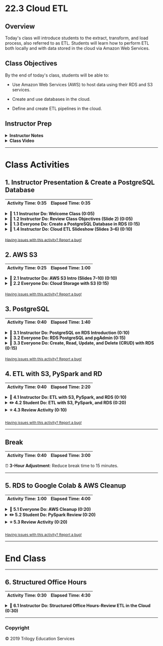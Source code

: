 # 22.3 Cloud ETL

## Overview

Today's class will introduce students to the extract, transform, and load process, also referred to as ETL. Students will learn how to perform ETL both locally and with data stored in the cloud via Amazon Web Services.

## Class Objectives
By the end of today's class, students will be able to:

* Use Amazon Web Services (AWS) to host data using their RDS and S3 services.

* Create and use databases in the cloud.

* Define and create ETL pipelines in the cloud.

## Instructor Prep

<details>
  <summary><strong>Instructor Notes</summary></strong>

* You may find that this lesson falls on a weekday due to a holiday shifting the course schedule. In this case, we have provided notes within the LP that will allow you to **easily adjust the length of the lesson to fit into a weekday class**.

  * Be on the lookout for a ⏰**3-Hour Adjustment** note at the top of activities in this Lesson Plan. If this class is being taught on a weekday, please utilize the directions found in the note. Keep in mind that breaks will be reduced from 40 minutes to the typical 15 minutes for a weekday class as well.

  * Shortening these activities could potentially limit the students' ability to finish them, so please remind them to utilize office hours to clear up any questions they may have.

* **Important!** Sends out the disclaimer for [AWS Free Tier](Activities/00-AWS_Free_Tier/AWS-Free-Tier.pdf) services prior to class. Take some time at the beginning of class to explain that while we are only using free tier services in class, students should review this documentation in order to avoid accidentally incurring charges. **Note**: If the free trial for your personal AWS account has expired, it may be best to create a new account that has access to all free tier options.

* Today's class should be a fun one. Students will put together many different technologies covered so far and learn how they can interact with cloud services.

* There are a few activities that require setup. Have the class follow along and ask questions as you go.

* The students will need to the pgAdmin 4 UI to interact with Postgres database they create in AWS. Be sure everyone has downloaded and installed from [pgAdmin download](https://www.pgadmin.org/download/). **Note** a local psql server is NOT needed.

* Today's class introduces students to ETL with cloud storage. ETL is a critical job skill for data engineers, and students will get a taste of how to manually perform ETL using Python and Amazon Web Services (AWS). Note that this unit focuses on manual ETL with Python and AWS Free Tier, but the concepts can be applied to automated processes and processing pipelines.

* AWS Free Tier is available for 12 months after signing up. This will include free RDS storage up to 25 GB, 750 hours of operational RDS a month (over 31 days), 5 GB of S3 storage, and much more. Visit [https://aws.amazon.com/free/](https://aws.amazon.com/free/) for a more detailed breakdown.

* Please reference our [Student FAQ](../../../05-Instructor-Resources/README.md#unit-22-big-data) for answers to questions frequently asked by students of this program. If you have any recommendations for additional questions, feel free to log an issue or a pull request with your desired additions.

* Have your TAs keep track of the time with the [Time Tracker](TimeTracker.xlsx).

* Lastly, as a reminder these slideshows are for instructor use only - when distributing slides to students, please first export the slides to a PDF file. You may then send out the PDF file.

</details>

<details>
  <summary><strong>Class Video</strong></summary>

View an example class lecture here: [Class Video](https://codingbootcamp.hosted.panopto.com/Panopto/Pages/Viewer.aspx?id=82d67391-968a-46db-9bf3-aa46001e81db). (Note that this video may not reflect the latest lesson plan.)

</details>

- - -
# Class Activities

## 1. Instructor Presentation & Create a PostgreSQL Database

| Activity Time:       0:35 |  Elapsed Time:      0:35  |
|---------------------------|---------------------------|

<details>
  <summary><strong> 📣 1.1 Instructor Do: Welcome Class (0:05) </strong></summary>

* Welcome the class and explain that today's lesson will cover the data pipeline process of ETL, working strictly with cloud services.

</details>

<details>
  <summary><strong> 📣 1.2 Instructor Do: Review Class Objectives (Slide 2) (0:05) </strong></summary>

* Open the [slideshow](https://docs.google.com/presentation/d/16LqVD9Dgh1YpXMEw_ZwvlML3vqPleH_d4PXQgCW4Z0c/edit?usp=sharing).

* Take a moment to review the objectives for today's class with students. (Slide 2)

</details>

<details>
  <summary><strong> 🎉 1.3 Everyone Do: Create a PostgreSQL Database in RDS (0:15)</strong></summary>

* **Files:**

  * [AWS Free Tier](Activities/00-AWS_Free_Tier/AWS-Free-Tier.pdf)

  * [AWS_RDS_guide.pdf](Supplemental/AWS_RDS_guide.pdf)

* **Important!** Send out the disclaimer for [AWS Free Tier](Activities/00-AWS_Free_Tier/AWS-Free-Tier.pdf) services prior to class. Take some time at the beginning of class to explain that while we are only using free tier services in class, students should review this documentation in order to avoid accidentally incurring charges. **Note**: If the free trial for your personal AWS account has expired, it may be best to create a new account that has access to all free tier options.

* Students can follow this activity along with a PDF guide. Send it out: [AWS_RDS_guide.pdf](Supplemental/AWS_RDS_guide.pdf)

* Send out the following link to [AWS Free Tier](https://aws.amazon.com/free/) and ask students to create a Free Tier account.

* Explain to students that today's class will utilize Amazon Web Services. Everything used in class will be available under Amazon's Free Tier program, but students should be careful not to choose any options that have a cost associated with it. Students should also delete their RDS databases after class so that no further costs are incurred. We will cover the steps for deleting RDS databases at the end of class.

* Log in to the AWS Management Console and navigate to the **RDS** section under **Database**.

  ![rds_console](Images/rds_console.png)

* Click **Create database** from the **Create database** section to the right. This button will take you to the **Engine options** page, which brings up a menu of different relational databases. **Note** AWS may have a different screen than the one pictured below. If this is the first time using the service, the orange **Create database** will still be on the right.

  ![create_db_button](Images/create_db_button.png)

  **Note**: There may be an option to create a database with Amazon Aurora, which is a paid database. We will not be using this in today's lesson.

* Check the box next to **Only enable options eligible for RDS Free Usage Tier** at the bottom of the menu.

* Select **PostgreSQL**.

  ![postgres_select](Images/postgres_select.png)

* Under **Templates** select **Free Tier**.

  ![Free Tier](Images/free_tier.png)

* Fill out the fields under Settings. Use **myPostgresDB** as the database instance identifier and **root** as the master username.

  **Note**: While the database instance identifier and master username can be anything, we recommend sticking to these settings in this case for consistency.

* Uncheck the **Auto generate password** box. Enter a password and be sure to record it somewhere. The other settings will be accessible in the future, but the password will not.

  ![db settings](Images/db_settings.png)

* Under **Connectivity** click the down arrow next to **Additional connectivity configuration**. Select **Yes** under the **Public accessibility** option. Explain that this does not mean anyone can access the database, as a password is still required, but it allows connections from outside sources like pgAdmin.

  ![public accessible](Images/public_accessible.png)

* Under **Additional configuration**, click the down arrow and make the database name **my_data_class_db**. (Use this name for the sake of consistency. In the future, any name can be used.) Keep the default settings in the other fields.

  ![database_options](Images/database_options.png)

* Uncheck the boxes for **Enable automatic backups**, **Enable performance insights**, and **Enable auto minor version upgrade**.

  ![additional options](Images/additional_options.png)

* Leave everything else as is and be sure to mention to students the **Estimated monthly costs** at the end. Send out the link to [AWS Free Tier Link](https://aws.amazon.com/rds/free/) and explain:

  * Free tier was selected so these costs will not occur.

  * We will clean up the database at the end of class to make sure nothing is left running.

* Click **Create Database** followed by **View DB Instance details** to navigate to the instance console page. The database creation on AWS's end will take anywhere from 10 to 15 minutes.

</details>

<details>
  <summary><strong> 📣 1.4 Instructor Do: Cloud ETL Slideshow (Slides 3–6) (0:10)</strong></summary>

* Go through the slideshow and explain the following:

  * The data is stored in AWS S3 buckets. A cloud connection is made to a Colab notebook, and the data is extracted into a PySpark DataFrame. (Slide 4)

  * Using the cloud notebook Colab, PySpark is used to transform the DataFrame. (Slide 5)

  * Once the transformations are complete, Colab will create a connection to an RDS instance and load in the data. (Slide 6)

  </details>


<sub>[Having issues with this activity? Report a bug!](https://bit.ly/2VcrPYr)</sub>


## 2. AWS S3

| Activity Time:       0:25 |  Elapsed Time:      1:00  |
|---------------------------|---------------------------|

<details>
  <summary><strong> 📣 2.1 Instructor Do: AWS S3 Intro (Slides 7–10) (0:10) </strong></summary>

* Go through the slideshow and explain the following:

  * Simple Storage Service, or S3, is Amazon's cloud file storage service that uses key-value pairs. Files are stored on multiple servers and have a high rate of availability. (Slide 8)

  * S3 uses *buckets* to store files, which are similar to computer folders or directories. Buckets can contain additional folders and files. Each bucket must have a unique name. (Slide 9)

  * S3 has fine-grained control over files, such as read and write permissions. Buckets can assign individual access or total public access. (Slide 10)

</details>

<details>
  <summary><strong> 🎉 2.2 Everyone Do: Cloud Storage with S3 (0:15) </strong></summary>

* **Files:**

  * [dog.png](Activities/01-Evr_S3/Resources/dog.png)

  * [S3_guide.pdf](Supplemental/S3_guide.pdf)

* Send out the PDF guide for students.

* Explain the following points:

  * AWS's S3 is a cloud-based file storage service.

  * Files are stored on multiple servers, providing redundancy for data.

  * Amazon guarantees an uptime, or availability, of over 99.99% for S3 files.

  * On S3, files are organized by buckets.

  * The S3 bucket structure is somewhat similar to a GitHub repository, which also holds files and folders.

  * Each S3 bucket must have a URL that is unique across AWS.

  * An S3 bucket can contain files, but it cannot contain another bucket.

  * In this case, the region precedes `amazonaws.com`, followed by the bucket name and the filename.

    ![Images/s300.png](Images/s300.png)

  * S3 provides a high level of control over the files. At both the bucket and file levels, it is possible to control read and write access to different individuals and organizations.

* Tell students to follow along for the rest of the activity.

  * Go to console.aws.amazon.com and select S3 under Storage.

    ![s3 console](Images/s3_console.png)

  * Click **Create bucket**.

    ![click create](Images/create_bucket.png)

  * Create a bucket name and choose the region.

  * **Note:** The bucket name must be unique across all existing bucket names in Amazon S3. Buckets cannot be renamed or created inside of another bucket.

  * Leave the region as the default `US East (N. Virginia)`. Changing the region will change the object Url used in all examples today.

    ![Images/s301.png](Images/s301.png)

  * Most of the options on the **Configure Options** tab can be left as the default values.

  * Tags are user-defined key-value pairs of information that can help keep track of buckets.

  * Click **Next**.

    ![Images/s302.png](Images/s302.png)

  * The **Set Permissions** page is where we grant others permission to access buckets.

    * A number of [security breaches](https://securityboulevard.com/2018/01/leaky-buckets-10-worst-amazon-s3-breaches/) were caused by unsecured S3 buckets.
    * Public access is denied by default.

  * Leave the boxes checked and click **Next**.

    ![Images/s303.png](Images/s303.png)

  * The **Review** page is a summary of the bucket configurations. Click **Create bucket**. The bucket name now appears in the S3 console.

    ![Images/s304.png](Images/s304.png)

    ![Images/s305.png](Images/s305.png)

  * Explain that we'll now upload a file to the newly created bucket. Click the bucket name and then click **Upload**.

  * A file can be dragged to the screen. Demonstrate by uploading [dog.png](Activities/01-Evr_S3/Resources/dog.png) into the S3 bucket.

  * Click **Upload**.

    ![Images/s315.png](Images/s315.png)

    ![Images/s316.png](Images/s316.png)

  * Click the filename.

    ![Images/s317.png](Images/s317.png)

  * Explain why clicking the link leads to an error message.

    ![Images/s308.png](Images/s308.png)

    ![Images/s309.png](Images/s309.png)

  * By default, the permission for the file denies access to everyone, so it needs to be changed.

  * Navigate back to the dashboard by clicking **Amazon S3** on the top left.

    ![Images/s3_dashboard](Images/s3_dashboard.png)

  * Check the box next to your bucket and click **Edit public access settings**.

    ![Images/edit_public.png](Images/edit_public.png)

  * Make sure all boxes are unchecked on the next screen. Even though these were checked in the initial setup, they will not be now.

    ![Images/bucket_public.png](Images/bucket_policy.png)

  * Click **Save**. Then type **confirm** and click **Confirm**.

    ![Images/confirm_policy.png](Images/confirm_policy.png)

  * Next, navigate back into your bucket and check the box next to the image. Click the **Actions** box on the top and select **Make public**.

    ![Images/bucket_public.png](Images/bucket_public.png)

  * Now the image will be displayed when you click on the link.

* Tell students that they can explore various settings at the bucket level and the file level. Use the tabs at the bucket level to illustrate the available settings, such as tags:

  ![Images/s306.png](Images/s306.png)

* **Note:** Students can remove public access anytime by repeating the steps above and checking all the boxes in **Edit public access settings**.

</details>


<sub>[Having issues with this activity? Report a bug!](https://bit.ly/39Uf1eT)</sub>


## 3. PostgreSQL

| Activity Time:       0:40 |  Elapsed Time:      1:40  |
|---------------------------|---------------------------|

<details>
  <summary><strong> 📣 3.1 Instructor Do: PostgreSQL on RDS Introduction (0:10)</strong></summary>

* First make sure that everyone has a database to use. Database creation was initiated at the beginning of class. Students whose databases are not yet running should follow along with a partner until their database is available.

* Explain the following about the new RDS database:

  * RDS stands for Relational Database Service. This is what Amazon uses to host a variety of relational databases in the cloud.

  * These databases can have different dialects, such as MySQL, PostgreSQL, and Amazon's own Aurora database.

  * The database that was created at the beginning of class uses PostgreSQL.

* Navigate to the DB instance in the console created earlier. There will be a lot of information available, but we'll use only a few points of interest. Go over the console page, explaining these key points:

  * The **Summary** section shows the kind of database the instance is and whether it is available.

    ![db summary](Images/db_summary.png)

  * The database metrics can largely be ignored for now.

  * The **Connectivity** tab lists the endpoint, port, and security groups associated with the instance. The endpoint will be used to connect to the database.

    ![db connection](Images/db_connection.png)

  * The rest of the tabs contain more information about the instance, such as backups and logs, but students will not need to be concerned with this for class.

  </details>

<details>
  <summary><strong> 🎉 3.2 Everyone Do: RDS PostgreSQL and pgAdmin (0:15)</strong></summary>

* **File:**

  * [RDS_pgAdmin_guide.pdf](Supplemental/RDS_pgAdmin_guide.pdf)

* Sends out the PDF guide, which students can use to follow along.

* Make sure everyone has the pgAdmin 4 UI installed. Direct students who do not have it installed to the [pgAdmin download page](https://www.pgadmin.org/download/) to download the appropriate version for their operating system.

* Open up the pgAdmin UI. Explain the following to students:

  * pgAdmin can connect to a cloud-based database, such as AWS, as well as local databases.

  * pgAdmin offers a visual interface for managing data.

* Log in to the AWS console and navigate to **RDS** under **Database**.

  ![RDS console](Images/rds_console.png)

* Navigate to **Instances** in the **Resources** section to the right.

  ![instance_menu.png](Images/instance_menu.png)

* Go to the database created earlier, `mypostgresdb`.

* Navigate to the **Security Group** rules section on the right and explain the following:

  * These security groups tell the RDS instance what traffic is allowed into and out of the database.

  * The security settings can range from restrictive to open.

  * In this activity, the database will be open to all traffic; however, this is not recommended for production code.

* Click the security group for type **CIDR/IP - Inbound**.

  ![security_inbound](Images/security_indbound.png)

* This will navigate to a new page. Follow these steps to give the database access to all inbound traffic:

  * From the management console, navigate to the Inbound tab on the bottom part of the screen, and then click **Edit**. This will bring up a menu to set rules for the security group.

    ![inbound_edit](Images/inbound_edit.png)

  * Change the Source to **Anywhere** and click **Save**. The RDS instance will now accept a connection from anywhere. This isn't completely open to the world because the endpoint, username, and password are still needed to connect.

      ![ip_source](Images/ip_source.png)

* Navigate back to the instance console and have the class find the endpoint, which is found in the **Connectivity** tab.

  ![db connection](Images/db_connection.png))

* Open up pgAdmin, right-click on **Servers**, and then go to **Create - Server**. Then walk through the following steps to create a connection to the AWS RDS instance:

  * Under the **General** tab, enter the server name as **my_aws_postgres_rds**.

    ![server name](Images/general_tab.png)

  * Under the **Connection** tab, do the following:

    * Enter the Endpoint in the **Hostname/address** field. This is unique to the instance.

    * Enter 'postgres' in the **Maintenance database** field. This is the default for all postgres RDS instances.

    * Enter the Username in the **Username** field, which is `root` in this case.

    * Enter the password that was created for your RDS instance.

    * Check the box next to **Save Password**.

  * Click **Save**. If all information is entered correctly, this will set up the connection and not return an error.

    ![connection tab](Images/connection_tab.png).

* Have the TAs verify that every student has a working connection in pgAdmin. Since the class should be using the same username and DB name, the biggest issue could be passwords.

</details>

<details>
  <summary><strong> 🎉 3.3 Everyone Do: Create, Read, Update, and Delete (CRUD) with RDS (0:15)</summary></strong>

* Open up pgAdmin and send out [schema.sql](Activities/02-Evr_RDS_CRUD/Solved/schema.sql). Before running the code, explain the following:

  * The four basic functions of persistent data storage are created, read, update, and delete (CRUD).

  * This schema consists of the first part of CRUD, create.

  * The schema will create the tables. The insertion creates the data.

  * A foreign key is used in the `patients` table to reference the `doctor` table.

* Create a new database named `medical`, open a query tool, and then run the schema. This creates two tables and uploads the data.

* Sends out and open [query.sql](Activities/02-Evr_RDS_CRUD/Solved/query.sql). Run through the queries one at a time, explaining the following points:

  * The read functions of a database are run with `SELECT` statements.

  * An error will occur after running the first `INSERT`. This is because the `doctor_id` key 22 does not exist in the `doctor` table.

  * The second `INSERT` statement will run because the foreign key is located in the `doctor` table.

  * The update functions are run with `UPDATE`.

  * The delete functions are run with `DELETE`.

</details>

<sub>[Having issues with this activity? Report a bug!](https://bit.ly/39OxmK8)</sub>

## 4. ETL with S3, PySpark and RD

| Activity Time:       0:40 |  Elapsed Time:      2:20  |
|---------------------------|---------------------------|

<details>
  <summary><strong> 📣 4.1 Instructor Do: ETL with S3, PySpark, and RDS (0:10)</summary></strong>

* Before navigating to AWS open up pgAdmin and navigate to the AWS connection on the left hand side and create a database called `my_data_class_db` within our RDS instance.

* Open the AWS console and navigate to S3 under **Storage**.

* Create a bucket and upload [user_data.csv](Activities/03-Ins_ETL_S3_RDS/Resources/user_data.csv) and [user_payment.csv](Activities/03-Ins_ETL_S3_RDS/Resources/user_data.csv), making sure they are made public.

* Return to pgAdmin and run [schema.sql](Activities/03-Ins_ETL_S3_RDS/Solved/schema.sql) in `my_data_class_db` RDS database. Review the schema and explain the following:

  * The schema defines three unique tables.

  * Each table is normalized and represents, or models, different data.

  * This schema is only being used to create and simulate a production database.

  * The ETL process will need to `extract` the necessary data from the CSVs, `transform` it, and then `load` the data into these tables.

* Open [etl_s3_rds](Activities/03-Ins_ETL_S3_RDS/Solved/ins_etl_s3_rds.ipynb) in Colab. Update `<bucket name>` with the name of your bucket just created. **Note:** some buckets will add the location to Object URL, such as `https://s3.us-east-2.amazonaws.com/<bucket name>/user_data.csv`. If an error is returned, grab the object URL from the file and use that instead. Go through the code, explaining the following:

  * Colab needs to install a postgres driver in order for the notebook to load our end result in an RDS. Then it will store the driver into the Spark application.

  ```python
    !wget https://jdbc.postgresql.org/download/postgresql-42.2.9.jar

    from pyspark.sql import SparkSession
    spark = SparkSession.builder.appName("CloudETL").config("spark.driver.extraClassPath","/content/postgresql-42.2.9.jar").getOrCreate()
  ```

  * The Colab notebook reads in the file from S3 and stores it into a PySpark DataFrame. The   argument `inferSchema` will assign the correct data types; otherwise, everything will be returned as a string.

    ```python
    from pyspark import SparkFiles
    # Load in user_data.csv from S3 into a DataFrame
    url = "https://<bucket name>.s3.amazonaws.com/user_data.csv"
    spark.sparkContext.addFile(url)

    user_data_df = spark.read.option('header', 'true').csv(SparkFiles.get("user_data.csv"), inferSchema=True, sep=',')
    user_data_df.show(10)
    ```

* Pulling this file from S3 is part of the `extract` process of ETL.

* The PySpark DataFrame will be used to help `transform` the data.

* The next step is to merge the two DataFrames before beginning the cleanup process.

* In this case, part of the `transform` step in the ETL process is to clean the data and remove duplicate or incomplete entries. This can be accomplished with `dropna()` in Pandas.

* The next step creates three new DataFrames that store the information needed to populate the existing tables in the production database. The DataFrame columns should match the table column names.

* Refer back to the schema for the three tables that were created earlier: `active_user`, `billing_info`, and `payment_info`.

* To push the DataFrames up to the database, the mode is set to `append`, the URL is set, and a configuration with the database details is stored into a dictionary.

* PySpark then uses the configuration dictionary to connect to RDS and writes the DataFrame contents to the database.

  ```python
  # Append DataFrame to active_user table in RDS
  mode = "append"
  jdbc_url="jdbc:postgresql://<endpoint>:5432/my_data_class_db"
  config = {"user":"root", "password": "<password>", "driver":"org.postgresql.Driver"}
  clean_user_df.write.jdbc(url=jdbc_url, table='active_user', mode=mode, properties=config)
  ```

* The queries in [query.sql](Activities/03-Ins_ETL_S3_RDS/Solved/query.sql) can be used with pgAdmin to check that data has successfully loaded to their tables.

</details>

<details>
  <summary><strong> ✏️ 4.2 Student Do: ETL with S3, PySpark, and RDS (0:20)</summary></strong>

* **⏰ 3-Hour Adjustment**: Reduce activity time to 15 minutes.

* **Files:**

  * [employee.csv](Activities/04-Stu_ETL_S3_Colab/Resources/employee.csv)

  * [stu_etl_s3_rds.json](Activities/04-Stu_ETL_S3_Colab/Unsolved/stu_etl_s3_rds.ipynb)

* **Instructions:**

  * [README.md](Activities/04-Stu_ETL_S3_Colab/README.md)

  </details>

<details>
  <summary><strong> ⭐ 4.3 Review Activity (0:10)</summary></strong>

* **Files:**

  * [stu_etl_s3_rds.json](Activities/04-Stu_ETL_S3_Colab/Solved/stu_etl_s3_rds.ipynb)

  * [query.sql](Activities/04-Stu_ETL_S3_Colab/Solved/query.sql)

  * [schema.sql](Activities/04-Stu_ETL_S3_Colab/Resources/schema.sql)

* Before walking through the code, emphasize that students are already familiar with most of the processes used in the activity. The new ETL process involves extracting data from S3, transforming the data with PySpark, and loading the data into RDS.

* Explain to students that the first requirement of the activity is to upload the CSV file to S3.

    ![Images/etl01.png](Images/etl01.png)

  * Students should already have an existing bucket, but they are free to create a new one.

  * If a student asks why we're uploading and downloading the same file, respond that we're assuming the data is already stored in the cloud.

  * The AWS resources used fall well below the free tier threshold. However, as a safety measure, it is best to clean up resources by deleting them after use. AWS does not cap resource usage and will auto-scale if needed. If usage ever goes beyond the free tier, you will be charged for those resources.

* In Colab upload the unsolved Jupyter Notebook file:

  ![Images/colab00.png](Images/colab00.png)

* The first two Colab cells install Spark and start a Spark Session..

* Explain that the next cell reads in the data source from S3:

  ![Images/colab02.png](Images/colab02.png)

  * You will have to replace the bucket name.

  * The `timestampFormat` argument reads in the date columns in the CSV, which are originally in string format, and formats them as `timestamp` columns in the Spark DataFrame.

* Preview the first 10 rows of the DataFrame:

  ![Images/colab03.png](Images/colab03.png)

  * The `DOB`, `Hire Date`, and `Modified` columns are formatted as timestamps.

  * The reformatting will enable inserting this data into the SQL database with the proper data types.

* Open the [SQL schema](Activities/04-Stu_ETL_S3_Colab/Resources/schema.sql):

  ```sql
  CREATE TABLE employee_personal_info (
      employee_id INT PRIMARY KEY NOT NULL,
      email TEXT,
      gender TEXT,
      hire_date DATE,
      dob DATE
  );

  CREATE TABLE employee_password (
      employee_id INT PRIMARY KEY NOT NULL,
      password TEXT
  );
  ```

* Contrast the desired data output of the SQL table schema with the current input seen in the DataFrames.

  * The DataFrames have multiple unnecessary columns.

  * The column names in the SQL tables are lowercase.

* Pause for a moment to go over the steps that might be taken with Spark to achieve our goal.

  * Clean the data by deleting unnecessary columns.

  * Clean the data by deleting rows that contain incomplete or duplicate data.

  * Rename the DataFrame columns to match those in the SQL tables.

  * Create new DataFrames with rows that will be inserted in the two SQL tables.

  * Load the DataFrames into the SQL database.

* In the next steps, use the `dropna()` and `dropDuplicates()` methods to drop rows containing junk data:

  ![Images/colab04.png](Images/colab04.png)

* Open pgAdmin and explain that the table schema are loaded into RDS. The actual rows of data from the DataFrames will be loaded into these tables on RDS.

  ![Images/etl05.png](Images/etl05.png)

* Examine the DataFrame schema to match the columns with those necessary in the SQL tables.

  ![Images/colab06.png](Images/colab06.png)

  * As discussed above, `DOB` and `Hire Date` columns are in the `timestamp` data type in the DataFrame and will become a `date` data type in SQL.

  * Students should replace `<insert password>` and `<insert aws endpoint>` with their account information.

* Explain that the columns that will be exported into SQL are renamed in lowercase letters. Also, following convention, spaces are replaced with underscores.

  ![Images/colab07.png](Images/colab07.png)

* Explain that a new DataFrame called `employee_personal_info` is created with the columns needed for its SQL counterpart.

  ![Images/colab08.png](Images/colab08.png)

* Explain that this cell sets the configuration for the postgres database.

  ![Images/colab09.png](Images/colab09.png)

  * The endpoint and password will need to be inserted here.

  * Since the schema for the SQL table `employee_personal_info` was already created in Postgres, the `mode` here is `append` rather than `overwrite`.

* Explain that this cell inserts the data from the DataFrame into a SQL table.

  ![Images/colab10.png](Images/colab10.png)

* Verify that the table has been populated in pgAdmin with a query:

  ![Images/etl07.png](Images/etl07.png)

* Repeat the above steps for the `employee_password` DataFrame and table.

  * First select the columns.

  ![Images/colab11.png](Images/colab11.png)

  * Write to the database.

  ![Images/colab12.png](Images/colab12.png)

* A new DataFrame is created and loaded into RDS.

</details>

<sub>[Having issues with this activity? Report a bug!](https://bit.ly/2RpNADg)</sub>

- - -

## Break

| Activity Time:       0:40 |  Elapsed Time:      3:00  |
|---------------------------|---------------------------|

⏰ **3-Hour Adjustment**: Reduce break time to 15 minutes.

- - -

## 5. RDS to Google Colab & AWS Cleanup

| Activity Time:       1:00 |  Elapsed Time:       4:00 |
|---------------------------|---------------------------|


<details>
  <summary><strong> 🎉 5.1 Everyone Do: AWS Cleanup (0:20)</summary></strong>

* **⏰ 3-Hour Adjustment**: Reduce activity time to 15 minutes.

* Explain to students that everything we have done today will fall under the AWS Free Tier. However, as a precaution, we will delete everything we created. Let students know that they can recreate everything using the processes learned today.

* To delete the RDS database, follow these steps:

  * Log in to the AWS management console and navigate to the **RDS** dashboard. Click **DB Instances**.

    ![DB instance](Images/db_instance.png)

  * Select **DB Name** and click **Modify**.

    ![Modify DB](Images/modify_db.png)

  * Scroll down to Deletion Protection and un-check the box next to **Enable deletion protection**. Then click **Continue** and **Modify DB Instance**.

    ![deletion protection](Images/delete_proc.png)

  * Next, on the database dashboard, make sure the database is checked and then click **Actions** followed by **Delete**.

    ![delete DB](Images/delete_db.png)

  * **Important:** Un-check **Create final snapshot?** and check the acknowledgement box. Type **delete me** and click **Delete**. If you do not un check this box, your databases will create a back up that could accrue additional costs so be sure not to skip over this step.

    ![final delete](Images/final_delete.png)

  * This will take a few minutes to fully delete.

* To delete any S3 buckets, navigate to S3 dashboard and follow these steps:

  * **Note:** This process will delete the whole bucket with all its contents. For sake of time, this will be the process. Mention to students that individual files inside a bucket might be deleted as well.

  * Check the box next to the bucket you want to delete and click **Delete**.

  ![select bucket](Images/select_bucket.png)

  * Type the name of the bucket and click **Confirm**.

  ![delete bucket](Images/delete_bucket.png)

  * The bucket and all of its files are now deleted.

  * Sends out the [AWS Billing Check](AWS_check_billing.pdf) that instructs students how to double their billing costs.

</details>

<details>
  <summary><strong> ✏️ 5.2 Student Do: PySpark Review (0:20)</strong></summary>

* ⏰**3-Hour Adjustment**: Skip this **Student Do** activity and continue on to the review activity.

* In this activity, students will review PySpark by working with sample datasets.

* **Files:**

  * [Q1_unsolved.ipynb](Activities/05-Stu_Big_Data_Review/Unsolved/Q1_unsolved.ipynb)

  * [Q2_unsolved.ipynb](Activities/05-Stu_Big_Data_Review/Unsolved/Q2_unsolved.ipynb)

  * [Q3_unsolved.ipynb](Activities/05-Stu_Big_Data_Review/Unsolved/Q3_unsolved.ipynb)

  * [Q4_unsolved.ipynb](Activities/05-Stu_Big_Data_Review/Unsolved/Q4_unsolved.ipynb)

* **Instructions**

  * [README.md](Activities/05-Stu_Big_Data_Review/README.md)

</details>

<details>
  <summary><strong> ⭐ 5.3 Review Activity (0:20)</strong></summary>

* ⏰**3-Hour Adjustment**: This review activity is now an **Everyone Do**.

* Review the previous activity with the class.

* **Files:**

  * [Q1_solved.ipynb](Activities/05-Stu_Big_Data_Review/Solved/Q1_solved.ipynb)

  * [Q2_solved.ipynb](Activities/05-Stu_Big_Data_Review/Solved/Q2_solved.ipynb)

  * [Q3_solved.ipynb](Activities/05-Stu_Big_Data_Review/Solved/Q3_solved.ipynb)

  * [Q4_solved.ipynb](Activities/05-Stu_Big_Data_Review/Solved/Q4_solved.ipynb)

* Open `Q1_unsolved` in Google Colab and ask for a volunteer to explain the solution. Code along to solve the question using `Q1_solved.ipynb` as guidance. Explain the solution:

  * First, select the columns `coffee_shop_name` and `num_rating`.

  * Use `groupby("coffee_shop_name")` and aggregate the average rating and count of coffee shops.

  * Finally, order the results in descending order to find the coffee shop with the most reviews.

  * The answer is 3.8125 for Epoch Coffee.

* Next, open `Q2_unsolved` in Google Colab and and ask for a volunteer to explain the solution. Code along to solve the question using `Q2_solved` as guidance. Explain the solution:

  * Group the data by `coffee_shop_name` while aggregating the count of coffee shops.

  * Order the results by count to find the shop with the fewest reviews.

  * The answer is Lola Savannah Coffee Downtown.

* Next, open `Q3_unsolved` in Google Colab and and ask for a volunteer to explain the solution. Code along to solve the question using `Q3_solved` as guidance. Explain the solution:

  * Here, `df.count()` is used to find the rows and `len(df.columns)` is used to find the number of columns.

  * The answer is 7616 rows and 2 columns.

* Finally, open `Q4_unsolved` in Google Colab and and ask for a volunteer to explain the solution. Code along to solve the question using `Q4_solved` as guidance. Explain the solution:

  * The DataFrame is grouped by date and then aggregates the count of each date.

  * The resulting DataFrame is sorted in descending order to find the date with most reviews.

  * The answer is "2016-01-09".

* Answer any questions that students may have before ending class.

</details>

<sub>[Having issues with this activity? Report a bug!](https://bit.ly/2URB7du)</sub>

- - -

# End Class

- - -

## 6. Structured Office Hours

| Activity Time:       0:30 |  Elapsed Time:       4:30 |
|---------------------------|---------------------------|

<details>
  <summary><strong> 📣 6.1 Instructor Do: Structured Office Hours-Review ETL in the Cloud (0:30)</strong></summary>
* Go over the following exercise for students looking for extra practice with ETL in the cloud.

* **Files:**

  * [ratings_and_sentiments.csv](Activities/06-Stu_Cloud_ETL_Project/Resources/ratings_and_sentiments.csv)

  * [cloud_etl_analysis.ipynb](Activities/06-Stu_Cloud_ETL_Project/Solved/cloud_etl_analysis.ipynb)

  * [cloud_etl_nlp.ipynb](Activities/06-Stu_Cloud_ETL_Project/Solved/cloud_etl_nlp.ipynb)

* Import the [cloud_etl_analysis.ipynb](Activities/06-Stu_Cloud_ETL_Project/Solved/cloud_etl_analysis.ipynb) notebook into Google Colab. Go through the code and explain the following:

  * Data is imported from an S3 bucket and stored in a DataFrame.

  * The first table calls for the coffee shop's name, average rating, and the total amount of ratings.

  * The columns `coffee_shop_name` and `num_rating` will correspond to this and are selected.

  * The selected data is then grouped by `coffee_shop_name` and aggregated with the average of the ratings and the count of `coffee_shop_name`.

  * To finish, the columns are renamed and ordered by descending values. Note `desc` coming from `from pyspark.sql.functions import desc`.

  * The next data has its information in the `review_text` column and is selected.

  * The `withColumn` method allows manipulation of columns. The regex extraction function will create two new columns from `review_text`: one column with the date and the other with the text.

* Alert students that `regexp_extract` is an advanced command that is being used here to separate data; it is nothing to overthink. If students are curious about regex, encourage them to learn more on their own.

  * The new columns are selected, and any null rows are dropped.

  * The next DataFrame groups by the date and aggregates the data by getting the total number of times each date appeared using `count`. The DataFrame is then renamed and reordered in descending order.

* Answer any questions about the previous steps, and then import [cloud_etl_nlp.ipynb](Activities/06-Stu_Cloud_ETL_Project/Solved/cloud_etl_nlp.ipynb) into Google Colab. Go through the code and explain the following:

  * Like the `review_text` cleanup from earlier, data is read in and cleaned up. This time, the `num_rating` column needs to be renamed `label` to be passed into the model later.

  ```python
  from pyspark.sql.functions import regexp_extract, length
  review_df = new_df.withColumn("date", regexp_extract("review_text", "\d+/\d+/\d+", 0))\
      .withColumn("review_text", regexp_extract("review_text", "\d+/\d+/\d+(?:\s)(.*)", 1))\
      .withColumnRenamed("num_rating", "label")\
      .select(["label", "date", "review_text"])
  ```

  * A length column is also created, and null values are dropped.

  ```python
  review_df = review_df.withColumn('review)length', length(review_df['review_text'])).dropna()
  ```

  * The first part of the pipeline is to convert the text into something the computer can read by tokenizing, removing stop words, hashing, and fitting to the IDF model.

    Note: `string indexer` is not needed here because the label is already a number.

  ```python
    from pyspark.ml.feature import Tokenizer, StopWordsRemover, HashingTF, IDF
    # Create all the features to the data set
    tokenizer = Tokenizer(inputCol="review_text", outputCol="token_text")
    stopremove = StopWordsRemover(inputCol='token_text',outputCol='stop_tokens')
    hashingTF = HashingTF(inputCol="token_text", outputCol='hash_token')
    idf = IDF(inputCol='hash_token', outputCol='idf_token')
  ```

  * The features are created from the `idf_token` and `review_length` using `VectorAssembler`. Everything is then passed into the pipeline.

  * After the pipeline, the data is fit and transformed.

  * The transformed data is split into a test set and training set, and then fit into the Naive Bayes model.

  ```python
  from pyspark.ml.classification import NaiveBayes
  # Break data down into a training set and a testing set
  training, testing = cleaned.randomSplit([0.7, 0.3])

  # Create a Naive Bayes model and fit training data
  nb = NaiveBayes()
  predictor = nb.fit(training)
  ```

  * The testing is transformed.

  * Finally, using `MulticlassClassificationEvaluator`, the accuracy of the model can be predicted.

* Explain that the result is that the model was not very accurate at predicting the rating.

  * The features passed in were the length of reviews and a natural language breakdown of the review.

  * These features weren't strong enough to determine which are more likely to be negative or positive reviews.

  * The length of a review does not indicate whether a review will be positive or negative.

  * Word choice also does not necessarily indicate whether a review is positive or negative. Words that you think might only appear in a positive review, like great (e.g., "Coffee was great") can also appear in negative reviews (e.g., "It would be great if they got my order correct").

  </details>

- - -

### Copyright

© 2019 Trilogy Education Services

